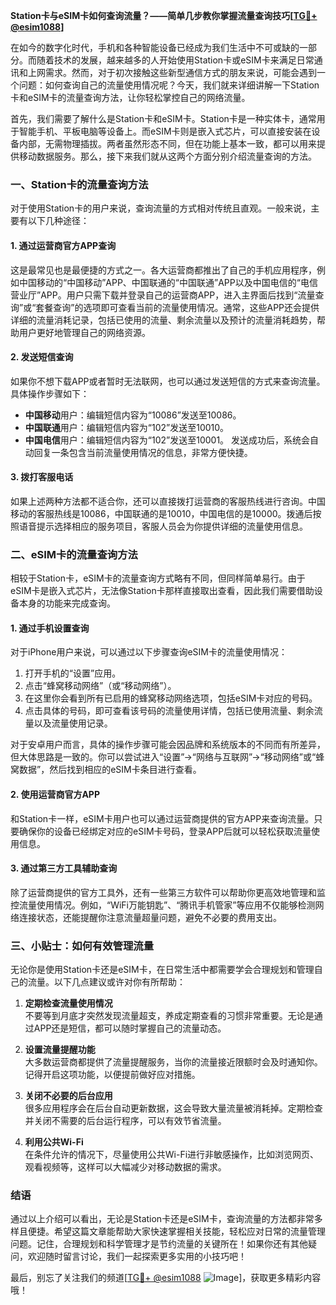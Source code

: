 **Station卡与eSIM卡如何查询流量？——简单几步教你掌握流量查询技巧[[TG💪+ @esim1088](https://t.me/s/esim1088)]**

在如今的数字化时代，手机和各种智能设备已经成为我们生活中不可或缺的一部分。而随着技术的发展，越来越多的人开始使用Station卡或eSIM卡来满足日常通讯和上网需求。然而，对于初次接触这些新型通信方式的朋友来说，可能会遇到一个问题：如何查询自己的流量使用情况呢？今天，我们就来详细讲解一下Station卡和eSIM卡的流量查询方法，让你轻松掌控自己的网络流量。

首先，我们需要了解什么是Station卡和eSIM卡。Station卡是一种实体卡，通常用于智能手机、平板电脑等设备上。而eSIM卡则是嵌入式芯片，可以直接安装在设备内部，无需物理插拔。两者虽然形态不同，但在功能上基本一致，都可以用来提供移动数据服务。那么，接下来我们就从这两个方面分别介绍流量查询的方法。

### **一、Station卡的流量查询方法**

对于使用Station卡的用户来说，查询流量的方式相对传统且直观。一般来说，主要有以下几种途径：

#### **1. 通过运营商官方APP查询**
这是最常见也是最便捷的方式之一。各大运营商都推出了自己的手机应用程序，例如中国移动的“中国移动”APP、中国联通的“中国联通”APP以及中国电信的“电信营业厅”APP。用户只需下载并登录自己的运营商APP，进入主界面后找到“流量查询”或“套餐查询”的选项即可查看当前的流量使用情况。通常，这些APP还会提供详细的流量消耗记录，包括已使用的流量、剩余流量以及预计的流量消耗趋势，帮助用户更好地管理自己的网络资源。

#### **2. 发送短信查询**
如果你不想下载APP或者暂时无法联网，也可以通过发送短信的方式来查询流量。具体操作步骤如下：
- **中国移动**用户：编辑短信内容为“10086”发送至10086。
- **中国联通**用户：编辑短信内容为“102”发送至10010。
- **中国电信**用户：编辑短信内容为“102”发送至10001。
发送成功后，系统会自动回复一条包含当前流量使用情况的信息，非常方便快捷。

#### **3. 拨打客服电话**
如果上述两种方法都不适合你，还可以直接拨打运营商的客服热线进行咨询。中国移动的客服热线是10086，中国联通的是10010，中国电信的是10000。拨通后按照语音提示选择相应的服务项目，客服人员会为你提供详细的流量使用信息。

### **二、eSIM卡的流量查询方法**

相较于Station卡，eSIM卡的流量查询方式略有不同，但同样简单易行。由于eSIM卡是嵌入式芯片，无法像Station卡那样直接取出查看，因此我们需要借助设备本身的功能来完成查询。

#### **1. 通过手机设置查询**
对于iPhone用户来说，可以通过以下步骤查询eSIM卡的流量使用情况：
1. 打开手机的“设置”应用。
2. 点击“蜂窝移动网络”（或“移动网络”）。
3. 在这里你会看到所有已启用的蜂窝移动网络选项，包括eSIM卡对应的号码。
4. 点击具体的号码，即可查看该号码的流量使用详情，包括已使用流量、剩余流量以及流量使用记录。

对于安卓用户而言，具体的操作步骤可能会因品牌和系统版本的不同而有所差异，但大体思路是一致的。你可以尝试进入“设置”->“网络与互联网”->“移动网络”或“蜂窝数据”，然后找到相应的eSIM卡条目进行查看。

#### **2. 使用运营商官方APP**
和Station卡一样，eSIM卡用户也可以通过运营商提供的官方APP来查询流量。只要确保你的设备已经绑定对应的eSIM卡号码，登录APP后就可以轻松获取流量使用信息。

#### **3. 通过第三方工具辅助查询**
除了运营商提供的官方工具外，还有一些第三方软件可以帮助你更高效地管理和监控流量使用情况。例如，“WiFi万能钥匙”、“腾讯手机管家”等应用不仅能够检测网络连接状态，还能提醒你注意流量超量问题，避免不必要的费用支出。

### **三、小贴士：如何有效管理流量**

无论你是使用Station卡还是eSIM卡，在日常生活中都需要学会合理规划和管理自己的流量。以下几点建议或许对你有所帮助：

1. **定期检查流量使用情况**  
   不要等到月底才突然发现流量超支，养成定期查看的习惯非常重要。无论是通过APP还是短信，都可以随时掌握自己的流量动态。

2. **设置流量提醒功能**  
   大多数运营商都提供了流量提醒服务，当你的流量接近限额时会及时通知你。记得开启这项功能，以便提前做好应对措施。

3. **关闭不必要的后台应用**  
   很多应用程序会在后台自动更新数据，这会导致大量流量被消耗掉。定期检查并关闭不需要的后台运行程序，可以有效节省流量。

4. **利用公共Wi-Fi**  
   在条件允许的情况下，尽量使用公共Wi-Fi进行非敏感操作，比如浏览网页、观看视频等，这样可以大幅减少对移动数据的需求。

### **结语**

通过以上介绍可以看出，无论是Station卡还是eSIM卡，查询流量的方法都非常多样且便捷。希望这篇文章能帮助大家快速掌握相关技能，轻松应对日常的流量管理问题。记住，合理规划和科学管理才是节约流量的关键所在！如果你还有其他疑问，欢迎随时留言讨论，我们一起探索更多实用的小技巧吧！

最后，别忘了关注我们的频道[[TG💪+ @esim1088](https://t.me/s/esim1088) ![Image](https://i.postimg.cc/4NQfJmqS/Snipaste-2025-05-13-00-14-12.png)]，获取更多精彩内容哦！